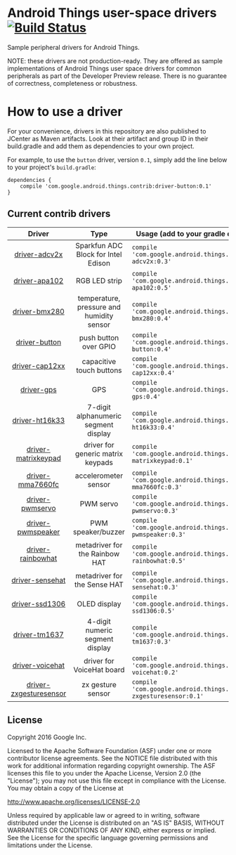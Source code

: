 Android Things user-space drivers [![Build Status](https://travis-ci.org/androidthings/contrib-drivers.svg?branch=master)](https://travis-ci.org/androidthings/contrib-drivers) 
=================================

Sample peripheral drivers for Android Things.

NOTE: these drivers are not production-ready. They are offered as sample
implementations of Android Things user space drivers for common peripherals
as part of the Developer Preview release. There is no guarantee
of correctness, completeness or robustness.


How to use a driver
===================

For your convenience, drivers in this repository are also published to JCenter
as Maven artifacts. Look at their artifact and group ID in their build.gradle
and add them as dependencies to your own project.

For example, to use the `button` driver, version `0.1`, simply add the line
below to your project's `build.gradle`:


```
dependencies {
    compile 'com.google.android.things.contrib:driver-button:0.1'
}
```


Current contrib drivers
-----------------------

<!-- DRIVER_LIST_START -->
Driver | Type | Usage (add to your gradle dependencies) | Note
:---:|:---:| --- | ---
[driver-adcv2x](adcv2x) | Sparkfun ADC Block for Intel Edison | `compile 'com.google.android.things.contrib:driver-adcv2x:0.3'` |  [changelog](adcv2x/CHANGELOG.md)
[driver-apa102](apa102) | RGB LED strip | `compile 'com.google.android.things.contrib:driver-apa102:0.5'` | [sample](https://github.com/androidthings/drivers-samples/tree/master/apa102) [changelog](apa102/CHANGELOG.md)
[driver-bmx280](bmx280) | temperature, pressure and humidity sensor | `compile 'com.google.android.things.contrib:driver-bmx280:0.4'` | [sample](https://github.com/androidthings/drivers-samples/tree/master/bmx280) [changelog](bmx280/CHANGELOG.md)
[driver-button](button) | push button over GPIO | `compile 'com.google.android.things.contrib:driver-button:0.4'` | [sample](https://github.com/androidthings/sample-button) [changelog](button/CHANGELOG.md)
[driver-cap12xx](cap12xx) | capacitive touch buttons | `compile 'com.google.android.things.contrib:driver-cap12xx:0.4'` | [sample](https://github.com/androidthings/drivers-samples/tree/master/cap12xx) [changelog](cap12xx/CHANGELOG.md)
[driver-gps](gps) | GPS | `compile 'com.google.android.things.contrib:driver-gps:0.4'` | [sample](https://github.com/androidthings/drivers-samples/tree/master/gps) [changelog](gps/CHANGELOG.md)
[driver-ht16k33](ht16k33) | 7-digit alphanumeric segment display | `compile 'com.google.android.things.contrib:driver-ht16k33:0.4'` | [sample](https://github.com/androidthings/drivers-samples/tree/master/ht16k33) [changelog](ht16k33/CHANGELOG.md)
[driver-matrixkeypad](matrixkeypad) | driver for generic matrix keypads | `compile 'com.google.android.things.contrib:driver-matrixkeypad:0.1'` |  [changelog](matrixkeypad/CHANGELOG.md)
[driver-mma7660fc](mma7660fc) | accelerometer sensor | `compile 'com.google.android.things.contrib:driver-mma7660fc:0.3'` | [sample](https://github.com/androidthings/drivers-samples/tree/master/mma7660fc) [changelog](mma7660fc/CHANGELOG.md)
[driver-pwmservo](pwmservo) | PWM servo | `compile 'com.google.android.things.contrib:driver-pwmservo:0.3'` | [sample](https://github.com/androidthings/drivers-samples/tree/master/pwmservo) [changelog](pwmservo/CHANGELOG.md)
[driver-pwmspeaker](pwmspeaker) | PWM speaker/buzzer | `compile 'com.google.android.things.contrib:driver-pwmspeaker:0.3'` | [sample](https://github.com/androidthings/drivers-samples/tree/master/pwmspeaker) [changelog](pwmspeaker/CHANGELOG.md)
[driver-rainbowhat](rainbowhat) | metadriver for the Rainbow HAT | `compile 'com.google.android.things.contrib:driver-rainbowhat:0.5'` | [sample](https://github.com/androidthings/weatherstation) [changelog](rainbowhat/CHANGELOG.md)
[driver-sensehat](sensehat) | metadriver for the Sense HAT | `compile 'com.google.android.things.contrib:driver-sensehat:0.3'` |  [changelog](sensehat/CHANGELOG.md)
[driver-ssd1306](ssd1306) | OLED display | `compile 'com.google.android.things.contrib:driver-ssd1306:0.5'` | [sample](https://github.com/androidthings/drivers-samples/tree/master/ssd1306) [changelog](ssd1306/CHANGELOG.md)
[driver-tm1637](tm1637) | 4-digit numeric segment display | `compile 'com.google.android.things.contrib:driver-tm1637:0.3'` | [sample](https://github.com/androidthings/drivers-samples/tree/master/tm1637) [changelog](tm1637/CHANGELOG.md)
[driver-voicehat](voicehat) | driver for VoiceHat board | `compile 'com.google.android.things.contrib:driver-voicehat:0.2'` | [sample](https://github.com/androidthings/sample-googleassistant) [changelog](voicehat/CHANGELOG.md)
[driver-zxgesturesensor](zxgesturesensor) | zx gesture sensor | `compile 'com.google.android.things.contrib:driver-zxgesturesensor:0.1'` |  [changelog](zxgesturesensor/CHANGELOG.md)
<!-- DRIVER_LIST_END -->

License
-------

Copyright 2016 Google Inc.

Licensed to the Apache Software Foundation (ASF) under one or more contributor
license agreements.  See the NOTICE file distributed with this work for
additional information regarding copyright ownership.  The ASF licenses this
file to you under the Apache License, Version 2.0 (the "License"); you may not
use this file except in compliance with the License.  You may obtain a copy of
the License at

  http://www.apache.org/licenses/LICENSE-2.0

Unless required by applicable law or agreed to in writing, software
distributed under the License is distributed on an "AS IS" BASIS, WITHOUT
WARRANTIES OR CONDITIONS OF ANY KIND, either express or implied.  See the
License for the specific language governing permissions and limitations under
the License.
